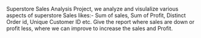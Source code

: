 Superstore Sales Analysis Project, we analyze and visulalize various aspects of superstore Sales likes:- Sum of sales, Sum of Profit, Distinct Order id, Unique Customer ID etc.
Give the report where sales are down or profit less, where we can improve to increase the sales and Profit.
